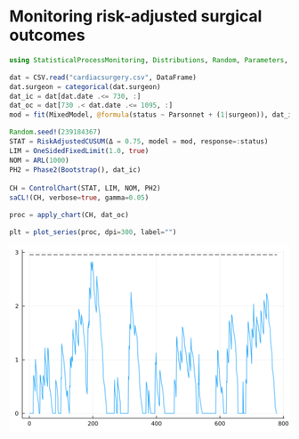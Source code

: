 # Monitoring risk-adjusted surgical outcomes

```julia
using StatisticalProcessMonitoring, Distributions, Random, Parameters, CSV, DataFrames, CategoricalArrays, MixedModels, Plots
```

```julia
dat = CSV.read("cardiacsurgery.csv", DataFrame)
dat.surgeon = categorical(dat.surgeon)
dat_ic = dat[dat.date .<= 730, :]
dat_oc = dat[730 .< dat.date .<= 1095, :]
mod = fit(MixedModel, @formula(status ~ Parsonnet + (1|surgeon)), dat_ic, Bernoulli())
```

```julia
Random.seed!(239184367)
STAT = RiskAdjustedCUSUM(Δ = 0.75, model = mod, response=:status)
LIM = OneSidedFixedLimit(1.0, true)
NOM = ARL(1000)
PH2 = Phase2(Bootstrap(), dat_ic)

CH = ControlChart(STAT, LIM, NOM, PH2)
saCL!(CH, verbose=true, gamma=0.05)
```

```julia
proc = apply_chart(CH, dat_oc)
```

```julia
plt = plot_series(proc, dpi=300, label="")
```

![example-risk-adjusted](./assets/img/example-risk-adjusted.png)
